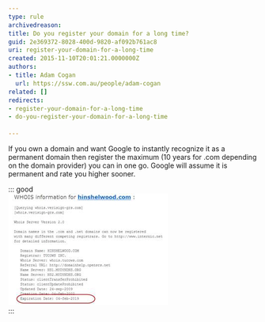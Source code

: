 ```yaml
---
type: rule
archivedreason: 
title: Do you register your domain for a long time?
guid: 2e369372-8028-400d-9820-af092b761ac8
uri: register-your-domain-for-a-long-time
created: 2015-11-10T20:01:21.0000000Z
authors:
- title: Adam Cogan
  url: https://ssw.com.au/people/adam-cogan
related: []
redirects:
- register-your-domain-for-a-long-time
- do-you-register-your-domain-for-a-long-time

---
```


If you own a domain and want Google to instantly recognize it as a permanent domain then register the maximum (10 years for .com depending on the domain provider) you can in one go. Google will assume it is permanent and rate you higher sooner.

<!--endintro-->


::: good  
![Figure: Good example - Domain registered for 10 years](PermanentRegister.jpg)  
:::
